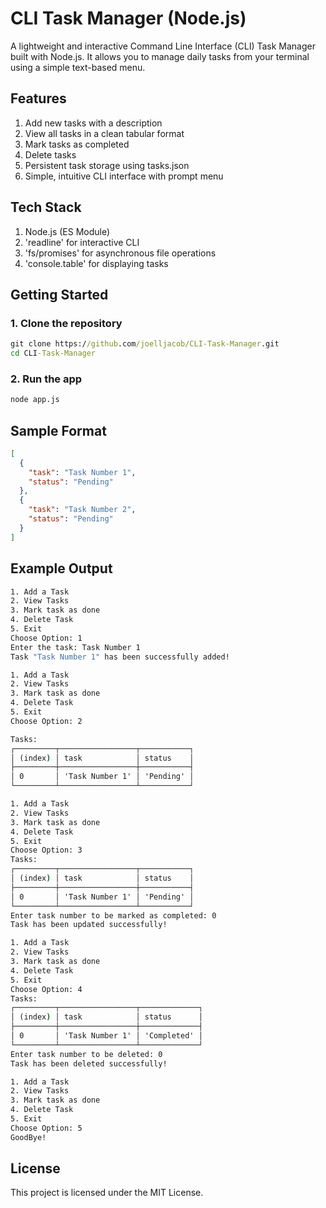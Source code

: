 # CLI Task Manager (Node.js)
A lightweight and interactive Command Line Interface (CLI) Task Manager built with Node.js. It allows you to manage daily tasks from your terminal using a simple text-based menu.
## Features
1. Add new tasks with a description
2. View all tasks in a clean tabular format
3. Mark tasks as completed
4. Delete tasks
5. Persistent task storage using tasks.json
6. Simple, intuitive CLI interface with prompt menu
## Tech Stack
1. Node.js (ES Module)
2. 'readline' for interactive CLI
3. 'fs/promises' for asynchronous file operations
4. 'console.table' for displaying tasks
## Getting Started
### 1. Clone the repository
```cmd
git clone https://github.com/joelljacob/CLI-Task-Manager.git
cd CLI-Task-Manager
```
### 2. Run the app
```cmd
node app.js
```
## Sample Format
```json
[
  {
    "task": "Task Number 1",
    "status": "Pending"
  },
  {
    "task": "Task Number 2",
    "status": "Pending"
  }
]
```
## Example Output
```cmd
1. Add a Task
2. View Tasks
3. Mark task as done
4. Delete Task
5. Exit
Choose Option: 1
Enter the task: Task Number 1
Task "Task Number 1" has been successfully added!
```

```cmd
1. Add a Task
2. View Tasks
3. Mark task as done
4. Delete Task
5. Exit
Choose Option: 2

Tasks:
┌─────────┬─────────────────┬───────────┐
│ (index) │ task            │ status    │
├─────────┼─────────────────┼───────────┤
│ 0       │ 'Task Number 1' │ 'Pending' │
└─────────┴─────────────────┴───────────┘
```
```cmd
1. Add a Task
2. View Tasks
3. Mark task as done
4. Delete Task
5. Exit
Choose Option: 3
Tasks:
┌─────────┬─────────────────┬───────────┐
│ (index) │ task            │ status    │
├─────────┼─────────────────┼───────────┤
│ 0       │ 'Task Number 1' │ 'Pending' │
└─────────┴─────────────────┴───────────┘
Enter task number to be marked as completed: 0
Task has been updated successfully!
```
```cmd
1. Add a Task
2. View Tasks
3. Mark task as done
4. Delete Task
5. Exit
Choose Option: 4
Tasks:
┌─────────┬─────────────────┬─────────────┐
│ (index) │ task            │ status      │
├─────────┼─────────────────┼─────────────┤
│ 0       │ 'Task Number 1' │ 'Completed' │
└─────────┴─────────────────┴─────────────┘
Enter task number to be deleted: 0                                                             
Task has been deleted successfully! 
```
```cmd
1. Add a Task
2. View Tasks
3. Mark task as done
4. Delete Task
5. Exit
Choose Option: 5
GoodBye!
```
## License
This project is licensed under the MIT License.
